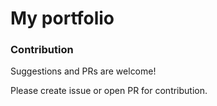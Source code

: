 # My portfolio

### Contribution

Suggestions and PRs are welcome!

Please create issue or open PR for contribution.
